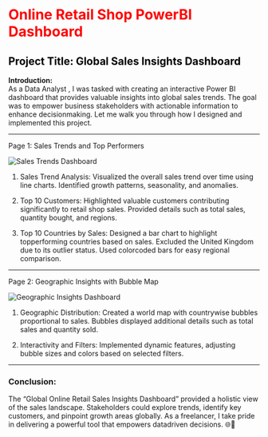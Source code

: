 <h1 style="color: red;">Online Retail Shop PowerBI Dashboard</h1>


<h2 style="color: black;" onmouseover="this.style.color='green';" onmouseout="this.style.color='black';">
Project Title: <strong>Global Sales Insights Dashboard</strong>
</h2>

<strong> Introduction: </strong> <br> 
As a  Data Analyst  , I was tasked with creating an interactive Power BI dashboard that provides valuable insights into global sales trends. The goal was to empower business stakeholders with actionable information to enhance decisionmaking. Let me walk you through how I designed and implemented this project.

<hr>

 Page 1: Sales Trends and Top Performers 

![Sales Trends Dashboard](https://blogger.googleusercontent.com/img/b/R29vZ2xl/AVvXsEhfb7xB7QwEhk8uVcsZyIVlYfcVeGR9lrGRSgDz7shRpZI94weNfenqDEuzYIKX8ZgFXkhTdwdjw9TX123qABfevTKIB_bDNP8rz34_kOcTZEge5q9C9Txnaionsb_sf2vK95zSCQAC981meJMsjLypxINZyB7CKjfVM0lloIpashIKRljuijPQpndC/s4150/Untitled_page0001.jpg)

1. Sales Trend Analysis:
    Visualized the overall sales trend over time using line charts.
    Identified growth patterns, seasonality, and anomalies.

2. Top 10 Customers:
    Highlighted valuable customers contributing significantly to retail shop sales.
    Provided details such as total sales, quantity bought, and regions.

3. Top 10 Countries by Sales:
    Designed a bar chart to highlight topperforming countries based on sales.
    Excluded the United Kingdom due to its outlier status.
    Used colorcoded bars for easy regional comparison.

<hr>

 Page 2: Geographic Insights with Bubble Map

![Geographic Insights Dashboard](https://blogger.googleusercontent.com/img/b/R29vZ2xl/AVvXsEifAJwA5yZ4ZJNwrlYqdKchTFC6_qHZXRiZPmVUkhDQupZ1KmXE30l2d97bud2g00cl5gQgaizJWOYYeW6BpjCCbGeHywcP1cL4biOR2XG0DPgdR7YGdz4ugeeEkgZqxQFKmrGMtS0A8pbJ6zYjXcZKUTOdMMqj521n3N9x6coARzFpZ4R2piBYLt3ga/s4150/Untitled_page0002.jpg)

1. Geographic Distribution:
    Created a world map with countrywise bubbles proportional to sales.
    Bubbles displayed additional details such as total sales and quantity sold.

2. Interactivity and Filters:
    Implemented dynamic features, adjusting bubble sizes and colors based on selected filters.

<hr>

<h3>Conclusion: </h3>
The “Global Online Retail Sales Insights Dashboard” provided a holistic view of the sales landscape. Stakeholders could explore trends, identify key customers, and pinpoint growth areas globally. As a freelancer, I take pride in delivering a powerful tool that empowers datadriven decisions. 🌐💼
